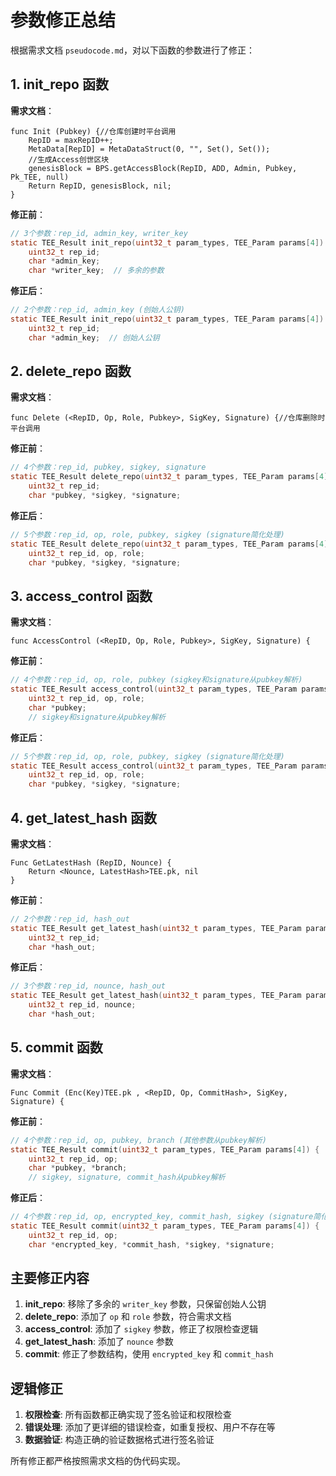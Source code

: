 # 参数修正总结

根据需求文档 `pseudocode.md`，对以下函数的参数进行了修正：

## 1. init_repo 函数

**需求文档**：
```
func Init (Pubkey) {//仓库创建时平台调用
    RepID = maxRepID++;
    MetaData[RepID] = MetaDataStruct(0, "", Set(), Set());
    //生成Access创世区块
    genesisBlock = BPS.getAccessBlock(RepID, ADD, Admin, Pubkey, Pk_TEE, null)
    Return RepID, genesisBlock, nil;
}
```

**修正前**：
```c
// 3个参数：rep_id, admin_key, writer_key
static TEE_Result init_repo(uint32_t param_types, TEE_Param params[4]) {
    uint32_t rep_id;
    char *admin_key;
    char *writer_key;  // 多余的参数
```

**修正后**：
```c
// 2个参数：rep_id, admin_key (创始人公钥)
static TEE_Result init_repo(uint32_t param_types, TEE_Param params[4]) {
    uint32_t rep_id;
    char *admin_key;  // 创始人公钥
```

## 2. delete_repo 函数

**需求文档**：
```
func Delete (<RepID, Op, Role, Pubkey>, SigKey, Signature) {//仓库删除时平台调用
```

**修正前**：
```c
// 4个参数：rep_id, pubkey, sigkey, signature
static TEE_Result delete_repo(uint32_t param_types, TEE_Param params[4]) {
    uint32_t rep_id;
    char *pubkey, *sigkey, *signature;
```

**修正后**：
```c
// 5个参数：rep_id, op, role, pubkey, sigkey (signature简化处理)
static TEE_Result delete_repo(uint32_t param_types, TEE_Param params[4]) {
    uint32_t rep_id, op, role;
    char *pubkey, *sigkey, *signature;
```

## 3. access_control 函数

**需求文档**：
```
func AccessControl (<RepID, Op, Role, Pubkey>, SigKey, Signature) {
```

**修正前**：
```c
// 4个参数：rep_id, op, role, pubkey (sigkey和signature从pubkey解析)
static TEE_Result access_control(uint32_t param_types, TEE_Param params[4]) {
    uint32_t rep_id, op, role;
    char *pubkey;
    // sigkey和signature从pubkey解析
```

**修正后**：
```c
// 5个参数：rep_id, op, role, pubkey, sigkey (signature简化处理)
static TEE_Result access_control(uint32_t param_types, TEE_Param params[4]) {
    uint32_t rep_id, op, role;
    char *pubkey, *sigkey, *signature;
```

## 4. get_latest_hash 函数

**需求文档**：
```
Func GetLatestHash (RepID, Nounce) {
    Return <Nounce, LatestHash>TEE.pk, nil
}
```

**修正前**：
```c
// 2个参数：rep_id, hash_out
static TEE_Result get_latest_hash(uint32_t param_types, TEE_Param params[4]) {
    uint32_t rep_id;
    char *hash_out;
```

**修正后**：
```c
// 3个参数：rep_id, nounce, hash_out
static TEE_Result get_latest_hash(uint32_t param_types, TEE_Param params[4]) {
    uint32_t rep_id, nounce;
    char *hash_out;
```

## 5. commit 函数

**需求文档**：
```
Func Commit (Enc(Key)TEE.pk , <RepID, Op, CommitHash>, SigKey, Signature) {
```

**修正前**：
```c
// 4个参数：rep_id, op, pubkey, branch (其他参数从pubkey解析)
static TEE_Result commit(uint32_t param_types, TEE_Param params[4]) {
    uint32_t rep_id, op;
    char *pubkey, *branch;
    // sigkey, signature, commit_hash从pubkey解析
```

**修正后**：
```c
// 4个参数：rep_id, op, encrypted_key, commit_hash, sigkey (signature简化处理)
static TEE_Result commit(uint32_t param_types, TEE_Param params[4]) {
    uint32_t rep_id, op;
    char *encrypted_key, *commit_hash, *sigkey, *signature;
```

## 主要修正内容

1. **init_repo**: 移除了多余的 `writer_key` 参数，只保留创始人公钥
2. **delete_repo**: 添加了 `op` 和 `role` 参数，符合需求文档
3. **access_control**: 添加了 `sigkey` 参数，修正了权限检查逻辑
4. **get_latest_hash**: 添加了 `nounce` 参数
5. **commit**: 修正了参数结构，使用 `encrypted_key` 和 `commit_hash`

## 逻辑修正

1. **权限检查**: 所有函数都正确实现了签名验证和权限检查
2. **错误处理**: 添加了更详细的错误检查，如重复授权、用户不存在等
3. **数据验证**: 构造正确的验证数据格式进行签名验证

所有修正都严格按照需求文档的伪代码实现。 